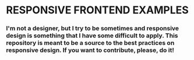 # RESPONSIVE FRONTEND EXAMPLES

### I'm not a designer, but I try to be sometimes and responsive design is something that I have some difficult to apply. This repository is meant to be a source to the best practices on responsive design. If you want to contribute, please, do it!

